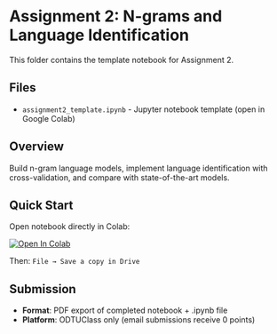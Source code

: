 # Assignment 2: N-grams and Language Identification

This folder contains the template notebook for Assignment 2.

## Files
- `assignment2_template.ipynb` - Jupyter notebook template (open in Google Colab)

## Overview
Build n-gram language models, implement language identification with cross-validation, and compare with state-of-the-art models.

## Quick Start
Open notebook directly in Colab:

[![Open In Colab](https://colab.research.google.com/assets/colab-badge.svg)](https://colab.research.google.com/github/gsheikhi/cng463-fall2025/blob/main/assignment2/assignment2_template.ipynb)

Then: `File → Save a copy in Drive`

## Submission
- **Format**: PDF export of completed notebook + .ipynb file
- **Platform**: ODTUClass only (email submissions receive 0 points)
